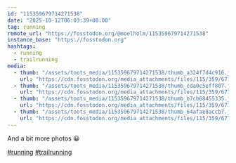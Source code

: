 ```yaml
---
id: "115359679714271538"
date: "2025-10-12T06:03:39+00:00"
tag: running
remote_url: "https://fosstodon.org/@moelholm/115359679714271538"
instance_base: "https://fosstodon.org"
hashtags:
  - running
  - trailrunning
media:
  - thumb: "/assets/toots_media/115359679714271538/thumb_a324f7d4c916.jpeg"
    url: "https://cdn.fosstodon.org/media_attachments/files/115/359/677/488/452/979/original/8512db1cfa695ebe.jpeg"
  - thumb: "/assets/toots_media/115359679714271538/thumb_cda0c5eff807.jpeg"
    url: "https://cdn.fosstodon.org/media_attachments/files/115/359/677/481/678/875/original/9d46d26b013da0df.jpeg"
  - thumb: "/assets/toots_media/115359679714271538/thumb_b7cb68455335.jpeg"
    url: "https://cdn.fosstodon.org/media_attachments/files/115/359/677/614/756/905/original/ef2d5c2112c0eae6.jpeg"
  - thumb: "/assets/toots_media/115359679714271538/thumb_64afae8accb7.jpeg"
    url: "https://cdn.fosstodon.org/media_attachments/files/115/359/677/871/099/991/original/862ad47531b1f5d1.jpeg"
---
```

And a bit more photos 😀

[#running](https://fosstodon.org/tags/running) [#trailrunning](https://fosstodon.org/tags/trailrunning)
